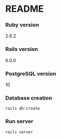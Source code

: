 # README

### Ruby version
2.6.2

### Rails version
6.0.0

### PostgreSQL version
10

### Database creation
`rails db:create`

### Run server
`rails server`
